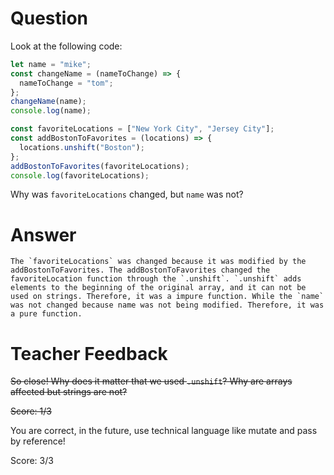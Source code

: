 # Question

Look at the following code:

```js
let name = "mike";
const changeName = (nameToChange) => {
  nameToChange = "tom";
};
changeName(name);
console.log(name);

const favoriteLocations = ["New York City", "Jersey City"];
const addBostonToFavorites = (locations) => {
  locations.unshift("Boston");
};
addBostonToFavorites(favoriteLocations);
console.log(favoriteLocations);
```

Why was `favoriteLocations` changed, but `name` was not?

# Answer
    The `favoriteLocations` was changed because it was modified by the addBostonToFavorites. The addBostonToFavorites changed the favoriteLocation function through the `.unshift`. `.unshift` adds elements to the beginning of the original array, and it can not be used on strings. Therefore, it was a impure function. While the `name` was not changed because name was not being modified. Therefore, it was a pure function. 

# Teacher Feedback

~~So close! Why does it matter that we used `.unshift`? Why are arrays affected but strings are not?~~

~~Score: 1/3~~

You are correct, in the future, use technical language like mutate and pass by reference! 

Score: 3/3